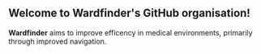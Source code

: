 ## Welcome to Wardfinder's GitHub organisation!

**Wardfinder** aims to improve efficency in medical environments, primarily through improved navigation.
